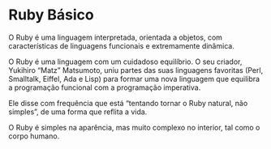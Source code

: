 # Ruby Básico

O Ruby é uma linguagem interpretada, orientada a objetos, com características de linguagens funcionais e extremamente dinâmica.


O Ruby é uma linguagem com um cuidadoso equilíbrio. O seu criador, Yukihiro “Matz” Matsumoto, uniu partes das suas linguagens favoritas (Perl, Smalltalk, Eiffel, Ada e Lisp) para formar uma nova linguagem que equilibra a programação funcional com a programação imperativa.

Ele disse com frequência que está “tentando tornar o Ruby natural, não simples”, de uma forma que reflita a vida.

O Ruby é simples na aparência, mas muito complexo no interior, tal como o corpo humano.